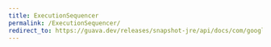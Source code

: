 ```yaml
---
title: ExecutionSequencer
permalink: /ExecutionSequencer/
redirect_to: https://guava.dev/releases/snapshot-jre/api/docs/com/google/common/util/concurrent/ExecutionSequencer.html
---
```

